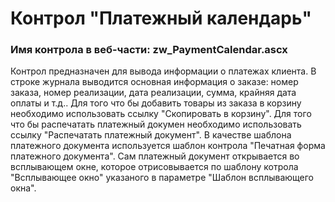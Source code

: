 ﻿---
description: 2.4.11.0
---
# Контрол "Платежный календарь"
### Имя контрола в веб-части: zw_PaymentCalendar.ascx
Контрол предназначен для вывода информации о платежах клиента.
В строке журнала выводится основная информация о заказе: номер заказа, номер реализации, дата реализации, сумма, крайняя дата оплаты и т.д.. 
Для того что бы добавить товары из заказа в корзину необходимо использовать ссылку "Скопировать в корзину".
Для того что бы распечатать платежный докумен необходимо использовать ссылку "Распечатать платежный документ". В качестве шаблона платежного документа используется шаблон контрола "Печатная форма платежного документа". Сам платежный документ открывается во всплывающем окне, которое отрисовывается по шаблону котрола "Всплывающее окно" указаного в параметре "Шаблон всплывающего окна".
